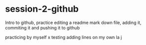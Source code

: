 # session-2-github
Intro to github, practice editing a readme mark down file, adding it, commiting it and pushing it to github


practicing by myself x 
testing adding lines on my own la 
j